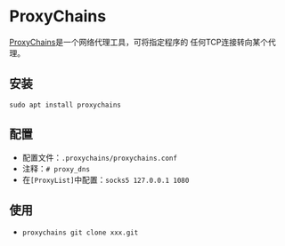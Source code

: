 # ProxyChains

[ProxyChains](http://proxychains.net/)是一个网络代理工具，可将指定程序的
任何TCP连接转向某个代理。

## 安装

```
sudo apt install proxychains
```

## 配置

- 配置文件：`.proxychains/proxychains.conf`
- 注释：`# proxy_dns`
- 在`[ProxyList]`中配置：`socks5 127.0.0.1 1080`


## 使用

- `proxychains git clone xxx.git`